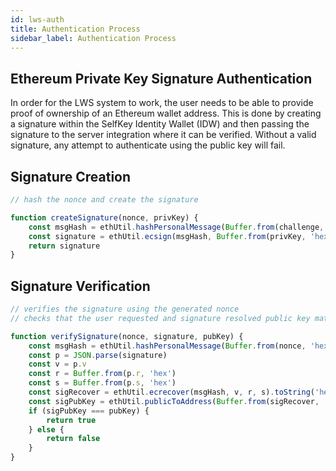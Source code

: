 ```yaml
---
id: lws-auth
title: Authentication Process
sidebar_label: Authentication Process
---
```


## Ethereum Private Key Signature Authentication

In order for the LWS system to work, the user needs to be able to provide proof of ownership of an Ethereum wallet address.  This is done by creating a signature within the SelfKey Identity Wallet (IDW) and then passing the signature to the server integration where it can be verified.  Without a valid signature, any attempt to authenticate using the public key will fail.  

## Signature Creation
```javascript
// hash the nonce and create the signature

function createSignature(nonce, privKey) {
	const msgHash = ethUtil.hashPersonalMessage(Buffer.from(challenge, 'hex')) 
	const signature = ethUtil.ecsign(msgHash, Buffer.from(privKey, 'hex'))
	return signature
}
```

## Signature Verification
```javascript
// verifies the signature using the generated nonce
// checks that the user requested and signature resolved public key match correctly

function verifySignature(nonce, signature, pubKey) {
	const msgHash = ethUtil.hashPersonalMessage(Buffer.from(nonce, 'hex'))
	const p = JSON.parse(signature)
	const v = p.v
	const r = Buffer.from(p.r, 'hex')
	const s = Buffer.from(p.s, 'hex')
	const sigRecover = ethUtil.ecrecover(msgHash, v, r, s).toString('hex')
	const sigPubKey = ethUtil.publicToAddress(Buffer.from(sigRecover, 'hex'), true).toString('hex')
	if (sigPubKey === pubKey) {
		return true
	} else {
		return false
	}
}
```